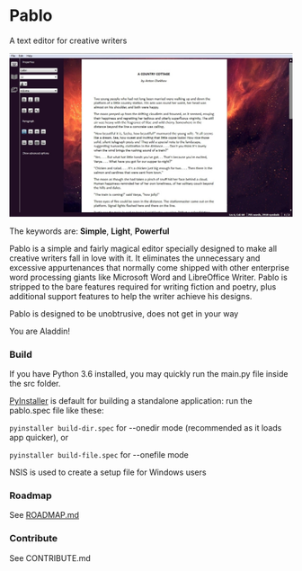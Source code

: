 # Pablo
A text editor for creative writers

![Screenshot](screenshots/1.jpg?raw=true "Screenshot")

The keywords are: <b>Simple</b>, <b>Light</b>, <b>Powerful</b>

Pablo is a simple and fairly magical editor specially designed to make all creative writers fall in love with it. It eliminates the unnecessary and excessive appurtenances that normally come shipped with other enterprise word processing giants like Microsoft Word and LibreOffice Writer. Pablo is stripped to the bare features required for writing fiction and poetry, plus additional support features to help the writer achieve his designs.

Pablo is designed to be unobtrusive, does not get in your way

You are Aladdin!

### Build
If you have Python 3.6 installed, you may quickly run the main.py file inside the src folder.

<a href="https://www.pyinstaller.org/">PyInstaller</a> is default for building a standalone application: run the pablo.spec file like these:

`pyinstaller build-dir.spec` for --onedir mode (recommended as it loads app quicker), or

`pyinstaller build-file.spec` for --onefile mode

NSIS is used to create a setup file for Windows users

### Roadmap
See [ROADMAP.md](ROADMAP.md)

### Contribute
See CONTRIBUTE.md
